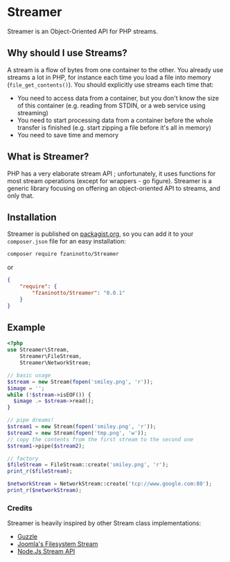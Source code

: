 # Streamer

Streamer is an Object-Oriented API for PHP streams.

## Why should I use Streams?

A stream is a flow of bytes from one container to the other. You already use streams a lot in PHP, for instance each time you load a file into memory (`file_get_contents()`). You should explicitly use streams each time that:

* You need to access data from a container, but you don't know the size of this container (e.g. reading from STDIN, or a web service using streaming)
* You need to start processing data from a container before the whole transfer is finished (e.g. start zipping a file before it's all in memory)
* You need to save time and memory

## What is Streamer?

PHP has a very elaborate stream API ; unfortunately, it uses functions for most stream operations (except for wrappers - go figure). Streamer is a generic library focusing on offering an object-oriented API to streams, and only that.

## Installation

Streamer is published on [packagist.org](http://packagist.org/packages/fzaninotto/Streamer), so you can add it to your `composer.json` file for an easy installation:

```sh
composer require fzaninotto/Streamer
```

or

```json
{
    "require": {
        "fzaninotto/Streamer": "0.0.1"
    }
}
```

## Example

```php
<?php
use Streamer\Stream,
	Streamer\FileStream,
	Streamer\NetworkStream;

// basic usage
$stream = new Stream(fopen('smiley.png', 'r'));
$image = '';
while (!$stream->isEOF()) {
  $image .= $stream->read();
}

// pipe dreams!
$stream1 = new Stream(fopen('smiley.png', 'r'));
$stream2 = new Stream(fopen('tmp.png', 'w'));
// copy the contents from the first stream to the second one
$stream1->pipe($stream2);

// factory
$fileStream = FileStream::create('smiley.png', 'r');
print_r($fileStream);

$networkStream = NetworkStream::create('tcp://www.google.com:80');
print_r($networkStream);

```

### Credits

Streamer is heavily inspired by other Stream class implementations:

* [Guzzle](https://github.com/guzzle/guzzle/blob/master/src/Guzzle/Common/Stream.php)
* [Joomla's Filesystem Stream](http://api.joomla.org/__filesource/fsource_Joomla-Platform_FileSystem--_librariesjoomlafilesystemstream.php.html)
* [Node.Js Stream API](http://nodejs.org/api/stream.html)
